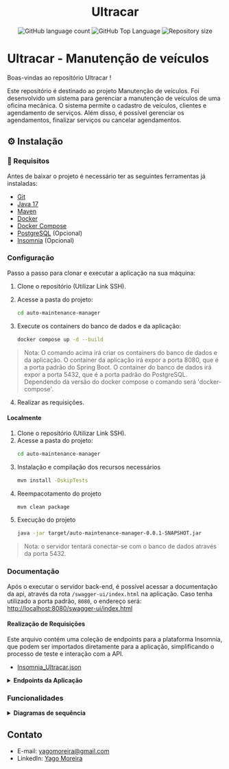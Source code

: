 <h1 align="center">
  Ultracar
</h1>

<p align="center">
  <img alt="GitHub language count" src="https://img.shields.io/github/languages/count/yagobmoreira/auto-maintenance-manager">
  <img alt="GitHub Top Language" src="https://img.shields.io/github/languages/top/yagobmoreira/auto-maintenance-manager" />
  <img alt="Repository size" src="https://img.shields.io/github/repo-size/yagobmoreira/auto-maintenance-manager">
</p>

# Ultracar - Manutenção de veículos

Boas-vindas ao repositório Ultracar !

Este repositório é destinado ao projeto Manutenção de veículos. Foi desenvolvido um sistema para
gerenciar a manutenção de veículos de uma oficina mecânica. O sistema permite o cadastro de
veículos, clientes e agendamento de serviços. Além disso, é possível gerenciar os agendamentos,
finalizar
serviços ou cancelar agendamentos.

## ⚙ Instalação

### 📝 Requisitos

Antes de baixar o projeto é necessário ter as seguintes ferramentas já instaladas:

* [Git](https://git-scm.com)
* [Java 17](https://www.oracle.com/java/technologies/javase/jdk17-archive-downloads.html)
* [Maven](https://maven.apache.org/)
* [Docker](https://www.docker.com)
* [Docker Compose](https://docs.docker.com/compose/install/)
* [PostgreSQL](https://www.postgresql.org/download/) (Opcional)
* [Insomnia](https://insomnia.rest/) (Opcional)

### Configuração

Passo a passo para clonar e executar a aplicação na sua máquina:

1. Clone o repositório (Utilizar Link SSH).
2. Acesse a pasta do projeto:
    ```bash
    cd auto-maintenance-manager
    ```

3. Execute os containers do banco de dados e da aplicação:
    ```bash
    docker compose up -d --build
    ```

> Nota: O comando acima irá criar os containers do banco de dados e da aplicação. O container da
> aplicação irá expor a porta 8080, que é a porta padrão do Spring Boot. O container do banco de
> dados irá expor a porta 5432, que é a porta padrão do PostgreSQL. Dependendo da versão do docker
> compose o comando será 'docker-compose'.

4. Realizar as requisições.

#### Localmente

1. Clone o repositório (Utilizar Link SSH).
2. Acesse a pasta do projeto:
    ```bash
    cd auto-maintenance-manager
    ```
3. Instalação e compilação dos recursos necessários
    ```bash
    mvn install -DskipTests
    ```
4. Reempacotamento do projeto
    ```bash
    mvn clean package
    ```
5. Execução do projeto
    ```bash
    java -jar target/auto-maintenance-manager-0.0.1-SNAPSHOT.jar
    ```

> Nota: o servidor tentará conectar-se com o banco de dados através da porta 5432.

### Documentação

Após o executar o servidor back-end, é possível acessar a documentação da api, através da rota
`/swagger-ui/index.html` na aplicação. Caso tenha utilizado a porta padrão, `8080`, o endereço será:
[http://localhost:8080/swagger-ui/index.html](http://localhost:8080/swagger-ui/index.html)

#### Realização de Requisições

Este arquivo contém uma coleção de endpoints para a plataforma Insomnia, que podem ser importados
diretamente para a aplicação, simplificando o processo de teste e interação com a API.

- [Insomnia_Ultracar.json](./Insomnia_Ultracar.json)

<details>
    <summary><strong>Endpoints da Aplicação</strong></summary>

### Clientes

#### Cadastro de clientes

- Método: POST
- URL: /persons
- Descrição: Cria novo usuário
- Corpo:
    ```json
    {
        "nome": "string",
        "cpf": "string",
        "cep": "string",
        "placa": "string",
        "modelo": "string",
        "marca": "string",
        "ano": 0
    }
    ```

#### Listar clientes

- Método: GET
- URL: /clientes
- Descrição: Retorna todos os clientes cadastrados

#### Buscar cliente por ID

- Método: GET
- URL: /clientes/{clienteId}
- Descrição: Retorna informações de um cliente específico
- Parâmetros:
    - clienteId: ID do cliente

#### Adicionar veículo a um cliente

- Método: PATCH
- URL: /clientes/{clienteId}/veiculos
- Descrição: Adiciona veículo a um cliente
- Corpo:
    ```json
    {
        "placa": "string"
    }
    ```

### Veículos

#### Cadastro de veículos

- Método: POST
- URL: /veiculos
- Descrição: Cria novo veículo
- Corpo:
    ```json
    {
        "placa": "string",
        "modelo": "string",
        "marca": "string",
        "ano": 0
    }
    ```

#### Listar veículos

- Método: GET
- URL: /veiculos
- Descrição: Retorna todos os veículos cadastrados

#### Buscar veículo por ID

- Método: GET
- URL: /veiculos/{veiculoId}
- Descrição: Retorna informações de um veículo específico
- Parâmetros:
    - veiculoId: ID do veículo

### Agendamentos

#### Cadastro de agendamento

- Método: POST
- URL: /agendamentos/clientes/{clienteId}
- Descrição: Cria novo agendamento
- Corpo:
    ```json
    {
        "dataAgendamento": "LocalDateTime",
        "descricaoServico": "string"
    }
    ```

#### Listar agendamentos

- Método: GET
- URL: /agendamentos
- Descrição: Retorna todos os agendamentos cadastrados

#### Buscar agendamento por ID

- Método: GET
- URL: /agendamentos/{agendamentoId}
- Descrição: Retorna informações de um agendamento específico
- Parâmetros:
    - agendamentoId: ID do agendamento

#### Listar agendamento por intervalo de datas

- Método: GET
- URL: /agendamentos/clientes/{clienteId}
- Descrição: Retorna todos os agendamentos de um cliente específico em um intervalo de datas
- Parâmetros:
    - clienteId: ID do cliente
- Corpo:
    ```json
    {
        "dataInicio": "LocalDateTime",
        "dataFim": "LocalDateTime"
    }
    ```

#### Concluir agendamento

- Método: PATCH
- URL: /agendamentos/{agendamentoId}/finalizar
- Descrição: Finaliza um agendamento
- Parâmetros:
    - agendamentoId: ID do agendamento

#### Cancelar agendamento

- Método: PATCH
- URL: /agendamentos/{agendamentoId}/cancelar
- Descrição: Cancela um agendamento
- Parâmetros:
    - agendamentoId: ID do agendamento

</details> 

### Funcionalidades

<details>
    <summary><strong>Diagramas de sequência</strong></summary>

- Cadastro de clientes
    - Nome
    - CPF
    - CEP
    - Placa do veículo
    - Modelo do veículo
    - Marca do veículo
    - Ano do veículo
      ![Cadastro de clientes](src/main/resources/public/registro-clientes.png)

- Cadastro de veículos
    - Placa
    - Modelo
    - Marca
    - Ano
      ![Cadastro de veículos](src/main/resources/public/criar-veiculo.png)

- Agendamento de serviços
    - Data do agendamento
    - Descrição do serviço
    - Cliente
      ![Agendamento de serviços](src/main/resources/public/criar-agendamento.png)

- Gerenciamento de agendamentos
    - Agendamentos pendentes
      ![Concluir agendamento](src/main/resources/public/finalizar-agendamento.png)
      ![Cancelar agendamento](src/main/resources/public/cancelar-agendamento.png)

</details> 

## Contato

- E-mail: [yagomoreira@gmail.com](mailto:yagomoreira@gmail.com)
- LinkedIn: [Yago Moreira](https://www.linkedin.com/in/yagobmoreira/)

